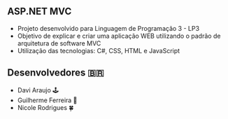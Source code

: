 ## ASP.NET MVC
- Projeto desenvolvido para Linguagem de Programação 3 - LP3
- Objetivo de explicar e criar uma aplicação WEB utilizando o padrão de arquitetura de software MVC
- Utilização das tecnologias: C#, CSS, HTML e JavaScript


## Desenvolvedores 🇧🇷
- Davi Araujo :joystick:
- Guilherme Ferreira 🤿
- Nicole Rodrigues :four_leaf_clover:
